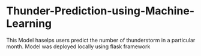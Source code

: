 # Thunder-Prediction-using-Machine-Learning
This Model haselps users predict the number of thunderstorm in a particular month. Model was deployed locally using flask framework
